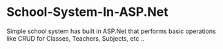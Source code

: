 # School-System-In-ASP.Net
Simple school system  has built in ASP.Net that performs basic operations like CRUD for Classes, Teachers, Subjects, etc ..
